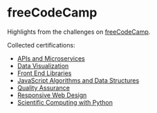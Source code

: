 # freeCodeCamp
Highlights from the challenges on [freeCodeCamp](https://www.freecodecamp.org/learn/).

Collected certifications:

- [APIs and Microservices](https://www.freecodecamp.org/certification/gusleak/apis-and-microservices)
- [Data Visualization](https://www.freecodecamp.org/certification/gusleak/data-visualization)
- [Front End Libraries](https://www.freecodecamp.org/certification/gusleak/front-end-libraries)
- [JavaScript Algorithms and Data Structures](https://www.freecodecamp.org/certification/gusleak/javascript-algorithms-and-data-structures)
- [Quality Assurance](https://www.freecodecamp.org/certification/gusleak/quality-assurance-v7)
- [Responsive Web Design](https://www.freecodecamp.org/certification/gusleak/responsive-web-design)
- [Scientific Computing with Python](https://www.freecodecamp.org/certification/gusleak/scientific-computing-with-python-v7)

